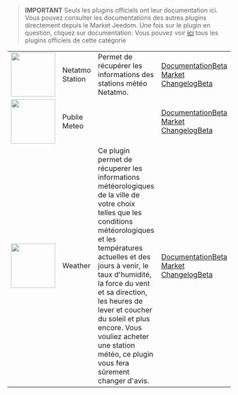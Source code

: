 
>**IMPORTANT**
>Seuls les plugins officiels ont leur documentation ici. Vous pouvez consulter les documentations des autres plugins directement depuis le Market Jeedom. Une fois sur le plugin en question, cliquez sur documentation.
>Vous pouvez voir [ici](https://market.jeedom.com/index.php?v=d&p=market&type=plugin&categorie=weather) tous les plugins officiels de cette catégorie


| | | | |
|--- | --- | --- | ---|
|<img src="netatmoWeather/netatmoWeather_icon.png" class="pluginLogo" width="100" />|Netatmo Station|Permet de récupérer les informations des stations météo Netatmo.|[Documentation](netatmoWeather/index.md)[Beta](netatmoWeather/beta/index.md)<br/>[Market](https://market.jeedom.com/index.php?v=d&p=market_display&id=133)<br/>[Changelog](netatmoWeather/changelog.md)[Beta](netatmoWeather/beta/changelog.md)|
|<img src="publiemeteo/publiemeteo_icon.png" class="pluginLogo" width="100" />|Publie Meteo||[Documentation](publiemeteo/index.md)[Beta](publiemeteo/beta/index.md)<br/>[Market](https://market.jeedom.com/index.php?v=d&p=market_display&id=2318)<br/>[Changelog](publiemeteo/changelog.md)[Beta](publiemeteo/beta/changelog.md)|
|<img src="weather/weather_icon.png" class="pluginLogo" width="100" />|Weather|Ce plugin permet de récuperer les informations météorologiques de la ville de votre choix telles que les conditions météorologiques et les températures actuelles et des jours à venir, le taux d'humidité, la force du vent et sa direction, les heures de lever et coucher du soleil et plus encore. Vous vouliez acheter une station météo, ce plugin vous fera sûrement changer d'avis.|[Documentation](weather/index.md)[Beta](weather/beta/index.md)<br/>[Market](https://market.jeedom.com/index.php?v=d&p=market_display&id=7)<br/>[Changelog](weather/changelog.md)[Beta](weather/beta/changelog.md)|
